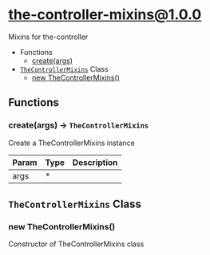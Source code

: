 # the-controller-mixins@1.0.0

Mixins for the-controller

+ Functions
  + [create(args)](#the-controller-mixins-function-create)
+ [`TheControllerMixins`](#the-controller-mixins-classes) Class
  + [new TheControllerMixins()](#the-controller-mixins-classes-the-controller-mixins-constructor)

## Functions

<a class='md-heading-link' name="the-controller-mixins-function-create" ></a>

### create(args) -> `TheControllerMixins`

Create a TheControllerMixins instance

| Param | Type | Description |
| ----- | --- | -------- |
| args | * |  |



<a class='md-heading-link' name="the-controller-mixins-classes"></a>

## `TheControllerMixins` Class






<a class='md-heading-link' name="the-controller-mixins-classes-the-controller-mixins-constructor" ></a>

### new TheControllerMixins()

Constructor of TheControllerMixins class





